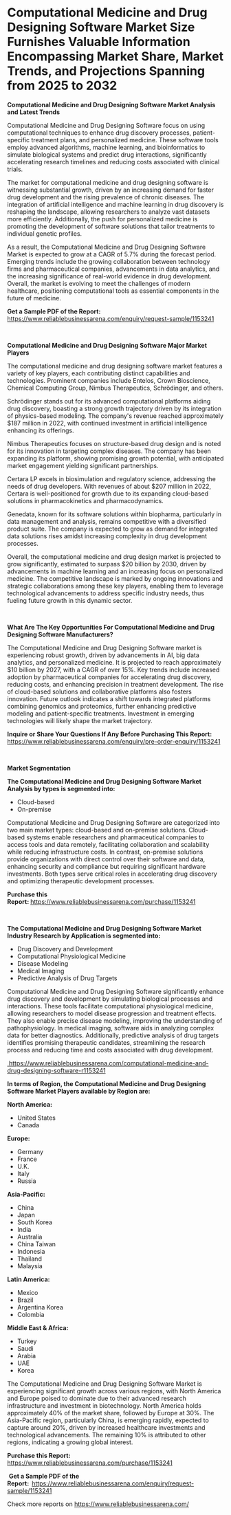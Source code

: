 <p><h1>Computational Medicine and Drug Designing Software Market Size Furnishes Valuable Information Encompassing Market Share, Market Trends, and Projections Spanning from 2025 to 2032</h1></p><p><strong>Computational Medicine and Drug Designing Software Market Analysis and Latest Trends</strong></p>
<p><p>Computational Medicine and Drug Designing Software focus on using computational techniques to enhance drug discovery processes, patient-specific treatment plans, and personalized medicine. These software tools employ advanced algorithms, machine learning, and bioinformatics to simulate biological systems and predict drug interactions, significantly accelerating research timelines and reducing costs associated with clinical trials. </p><p>The market for computational medicine and drug designing software is witnessing substantial growth, driven by an increasing demand for faster drug development and the rising prevalence of chronic diseases. The integration of artificial intelligence and machine learning in drug discovery is reshaping the landscape, allowing researchers to analyze vast datasets more efficiently. Additionally, the push for personalized medicine is promoting the development of software solutions that tailor treatments to individual genetic profiles.</p><p>As a result, the Computational Medicine and Drug Designing Software Market is expected to grow at a CAGR of 5.7% during the forecast period. Emerging trends include the growing collaboration between technology firms and pharmaceutical companies, advancements in data analytics, and the increasing significance of real-world evidence in drug development. Overall, the market is evolving to meet the challenges of modern healthcare, positioning computational tools as essential components in the future of medicine.</p></p>
<p><strong>Get a Sample PDF of the Report:&nbsp;</strong> <a href="https://www.reliablebusinessarena.com/enquiry/request-sample/1153241?utm_campaign=3222&utm_medium=2&utm_source=Github&utm_content=ia&utm_term=11032025&utm_id=computational-medicine-and-drug-designing-software">https://www.reliablebusinessarena.com/enquiry/request-sample/1153241</a></p>
<p>&nbsp;</p>
<p><strong>Computational Medicine and Drug Designing Software Major Market Players</strong></p>
<p><p>The computational medicine and drug designing software market features a variety of key players, each contributing distinct capabilities and technologies. Prominent companies include Entelos, Crown Bioscience, Chemical Computing Group, Nimbus Therapeutics, Schrödinger, and others.</p><p>Schrödinger stands out for its advanced computational platforms aiding drug discovery, boasting a strong growth trajectory driven by its integration of physics-based modeling. The company's revenue reached approximately $187 million in 2022, with continued investment in artificial intelligence enhancing its offerings.</p><p>Nimbus Therapeutics focuses on structure-based drug design and is noted for its innovation in targeting complex diseases. The company has been expanding its platform, showing promising growth potential, with anticipated market engagement yielding significant partnerships.</p><p>Certara LP excels in biosimulation and regulatory science, addressing the needs of drug developers. With revenues of about $207 million in 2022, Certara is well-positioned for growth due to its expanding cloud-based solutions in pharmacokinetics and pharmacodynamics.</p><p>Genedata, known for its software solutions within biopharma, particularly in data management and analysis, remains competitive with a diversified product suite. The company is expected to grow as demand for integrated data solutions rises amidst increasing complexity in drug development processes.</p><p>Overall, the computational medicine and drug design market is projected to grow significantly, estimated to surpass $20 billion by 2030, driven by advancements in machine learning and an increasing focus on personalized medicine. The competitive landscape is marked by ongoing innovations and strategic collaborations among these key players, enabling them to leverage technological advancements to address specific industry needs, thus fueling future growth in this dynamic sector.</p></p>
<p>&nbsp;</p>
<p><strong>What Are The Key Opportunities For Computational Medicine and Drug Designing Software Manufacturers?</strong></p>
<p><p>The Computational Medicine and Drug Designing Software market is experiencing robust growth, driven by advancements in AI, big data analytics, and personalized medicine. It is projected to reach approximately $10 billion by 2027, with a CAGR of over 15%. Key trends include increased adoption by pharmaceutical companies for accelerating drug discovery, reducing costs, and enhancing precision in treatment development. The rise of cloud-based solutions and collaborative platforms also fosters innovation. Future outlook indicates a shift towards integrated platforms combining genomics and proteomics, further enhancing predictive modeling and patient-specific treatments. Investment in emerging technologies will likely shape the market trajectory.</p></p>
<p><strong>Inquire or Share Your Questions If Any Before Purchasing This Report:</strong> <a href="https://www.reliablebusinessarena.com/enquiry/pre-order-enquiry/1153241?utm_campaign=3222&utm_medium=2&utm_source=Github&utm_content=ia&utm_term=11032025&utm_id=computational-medicine-and-drug-designing-software">https://www.reliablebusinessarena.com/enquiry/pre-order-enquiry/1153241</a></p>
<p>&nbsp;</p>
<p><strong>Market Segmentation</strong></p>
<p><strong>The Computational Medicine and Drug Designing Software Market Analysis by types is segmented into:</strong></p>
<p><ul><li>Cloud-based</li><li>On-premise</li></ul></p>
<p><p>Computational Medicine and Drug Designing Software are categorized into two main market types: cloud-based and on-premise solutions. Cloud-based systems enable researchers and pharmaceutical companies to access tools and data remotely, facilitating collaboration and scalability while reducing infrastructure costs. In contrast, on-premise solutions provide organizations with direct control over their software and data, enhancing security and compliance but requiring significant hardware investments. Both types serve critical roles in accelerating drug discovery and optimizing therapeutic development processes.</p></p>
<p><strong>Purchase this Report:&nbsp;</strong><a href="https://www.reliablebusinessarena.com/purchase/1153241?utm_campaign=3222&utm_medium=2&utm_source=Github&utm_content=ia&utm_term=11032025&utm_id=computational-medicine-and-drug-designing-software">https://www.reliablebusinessarena.com/purchase/1153241</a></p>
<p>&nbsp;</p>
<p><strong>The Computational Medicine and Drug Designing Software Market Industry Research by Application is segmented into:</strong></p>
<p><ul><li>Drug Discovery and Development</li><li>Computational Physiological Medicine</li><li>Disease Modeling</li><li>Medical Imaging</li><li>Predictive Analysis of Drug Targets</li></ul></p>
<p><p>Computational Medicine and Drug Designing Software significantly enhance drug discovery and development by simulating biological processes and interactions. These tools facilitate computational physiological medicine, allowing researchers to model disease progression and treatment effects. They also enable precise disease modeling, improving the understanding of pathophysiology. In medical imaging, software aids in analyzing complex data for better diagnostics. Additionally, predictive analysis of drug targets identifies promising therapeutic candidates, streamlining the research process and reducing time and costs associated with drug development.</p></p>
<p><a href="https://www.reliablebusinessarena.com/computational-medicine-and-drug-designing-software-r1153241?utm_campaign=3222&utm_medium=2&utm_source=Github&utm_content=ia&utm_term=11032025&utm_id=computational-medicine-and-drug-designing-software">&nbsp;https://www.reliablebusinessarena.com/computational-medicine-and-drug-designing-software-r1153241</a></p>
<p><strong>In terms of Region, the Computational Medicine and Drug Designing Software Market Players available by Region are:</strong></p>
<p>
    <p> <strong> North America: </strong>
        <ul>
            <li>United States</li>
            <li>Canada</li>
        </ul>
        </p> 
    <p> <strong> Europe: </strong>
        <ul>
            <li>Germany</li>
            <li>France</li>
            <li>U.K.</li>
            <li>Italy</li>
            <li>Russia</li>
        </ul>
        </p> 
    <p> <strong> Asia-Pacific: </strong>
        <ul>
            <li>China</li>
            <li>Japan</li>
            <li>South Korea</li>
            <li>India</li>
            <li>Australia</li>
            <li>China Taiwan</li>
            <li>Indonesia</li>
            <li>Thailand</li>
            <li>Malaysia</li>
        </ul>
        </p> 
    <p> <strong> Latin America: </strong>
        <ul>
            <li>Mexico</li>
            <li>Brazil</li>
            <li>Argentina Korea</li>
            <li>Colombia</li>
        </ul>
        </p> 
    <p> <strong> Middle East & Africa: </strong>
        <ul>
            <li>Turkey</li>
            <li>Saudi</li>
            <li>Arabia</li>
            <li>UAE</li>
            <li>Korea</li>
        </ul>
    </p>
    </p>
<p><p>The Computational Medicine and Drug Designing Software Market is experiencing significant growth across various regions, with North America and Europe poised to dominate due to their advanced research infrastructure and investment in biotechnology. North America holds approximately 40% of the market share, followed by Europe at 30%. The Asia-Pacific region, particularly China, is emerging rapidly, expected to capture around 20%, driven by increased healthcare investments and technological advancements. The remaining 10% is attributed to other regions, indicating a growing global interest.</p></p>
<p><strong>Purchase this Report: </strong><a href="https://www.reliablebusinessarena.com/purchase/1153241?utm_campaign=3222&utm_medium=2&utm_source=Github&utm_content=ia&utm_term=11032025&utm_id=computational-medicine-and-drug-designing-software">https://www.reliablebusinessarena.com/purchase/1153241</a></p>
<p>&nbsp;<strong>Get a Sample PDF of the Report:&nbsp;&nbsp;</strong><a href="https://www.reliablebusinessarena.com/enquiry/request-sample/1153241?utm_campaign=3222&utm_medium=2&utm_source=Github&utm_content=ia&utm_term=11032025&utm_id=computational-medicine-and-drug-designing-software">https://www.reliablebusinessarena.com/enquiry/request-sample/1153241</a></p>
<p><strong></strong></p>
<p>Check more reports on <a href="https://www.reliablebusinessarena.com/?utm_campaign=3222&utm_medium=2&utm_source=Github&utm_content=ia&utm_term=11032025&utm_id=computational-medicine-and-drug-designing-software">https://www.reliablebusinessarena.com/</a></p>